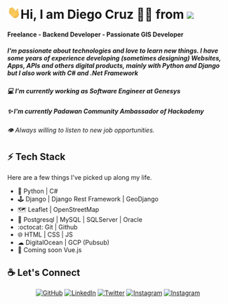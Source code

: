 # <img src="https://raw.githubusercontent.com/ABSphreak/ABSphreak/master/gifs/Hi.gif" width="30px">Hi, I am Diego Cruz 👨‍💻 from <img src="https://img.icons8.com/offices/30/000000/bolivia.png"/>

#### Freelance - Backend Developer - Passionate GIS Developer
##### I'm passionate about technologies and love to learn new things. I have some years of experience developing (sometimes designing) Websites, Apps, APIs and others digital products, mainly with Python and Django but I also work with C# and .Net Framework

##### 💻 I'm currently working as Software Engineer at Genesys

##### ✨ I'm currently Padawan Community Ambassador of Hackademy

###### 👁️ Always willing to listen to new job opportunities.

##
## ⚡ Tech Stack

Here are a few things I've picked up along my life.

* 🐍 Python | C#
* 🕹️ Django | Django Rest Framework | GeoDjango 
* 🗺️ Leaflet | OpenStreetMap
* 🐘 Postgresql | MySQL | SQLServer | Oracle 
* :octocat: Git | Github
* 🌐 HTML | CSS | JS
* ☁ DigitalOcean | GCP (Pubsub)
* 🌱 Coming soon Vue.js

##
## :coffee: Let's Connect 
<p align="center">
	<a href="https://github.com/doctsystems"><img src="https://img.icons8.com/bubbles/50/000000/github.png" alt="GitHub"/></a>
	<a href="https://www.linkedin.com/in/diegoosvaldocruz/"><img src="https://img.icons8.com/bubbles/50/000000/linkedin.png" alt="LinkedIn"/></a>
	<a href="https://twitter.com/DiegoCruzTorrez"><img src="https://img.icons8.com/bubbles/50/000000/twitter-circled.png" alt="Twitter"/></a>
	<a href="mailto:d.cruz@outlook.com"><img src="https://img.icons8.com/bubbles/50/000000/email.png" alt="Instagram"/></a>
  <a href="https://api.whatsapp.com/send?phone=59172900865&text=Hello%2C%20I%20would%20like%20to%20talk%20about%20a%20new%20project."><img src="https://img.icons8.com/bubbles/50/000000/whatsapp.png" alt="Instagram"/></a>
</p>





<!--

![visitors](https://visitor-badge.glitch.me/badge?page_id=adnanazmee/adnanazmee)

**doctsystems/doctsystems** is a ✨ _special_ ✨ repository because its `README.md` (this file) appears on your GitHub profile.

Here are some ideas to get you started:

- 🔭 I’m currently working on Django and Postgresql at Bluebamboo
- 🌱 I’m currently learning Reactjs
- 👯 I’m looking to collaborate on ...
- 🤔 I’m looking for help with ...
- 💬 Ask me about ...
- 📫 How to reach me: ...
- 😄 Pronouns: ...
- ⚡ Fun fact: ...
-->
